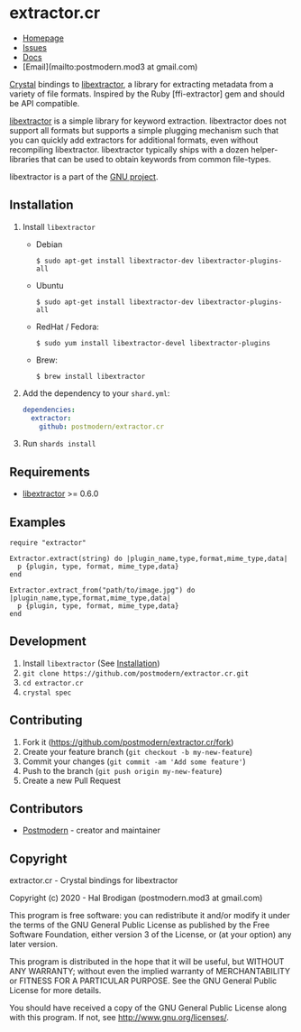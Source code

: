 # extractor.cr

* [Homepage](https://github.com/postmodern/xtractor.cr#readme)
* [Issues](https://github.com/postmodern/extractor.cr/issues)
* [Docs](https://postmodern.github.io/docs/extractor.cr/index.html)
* [Email](mailto:postmodern.mod3 at gmail.com)

[Crystal][crystal] bindings to [libextractor], a library for extracting
metadata from a variety of file formats. Inspired by the Ruby [ffi-extractor]
gem and should be API compatible.

[libextractor] is a simple library for keyword extraction.  libextractor
does not support all formats but supports a simple plugging mechanism
such that you can quickly add extractors for additional formats, even
without recompiling libextractor.  libextractor typically ships with a
dozen helper-libraries that can be used to obtain keywords from common
file-types.

libextractor is a part of the [GNU project](http://www.gnu.org/).

## Installation

1. Install `libextractor`

   * Debian

         $ sudo apt-get install libextractor-dev libextractor-plugins-all

   * Ubuntu

         $ sudo apt-get install libextractor-dev libextractor-plugins-all

   * RedHat / Fedora:

         $ sudo yum install libextractor-devel libextractor-plugins

   * Brew:

         $ brew install libextractor

2. Add the dependency to your `shard.yml`:

   ```yaml
   dependencies:
     extractor:
       github: postmodern/extractor.cr
   ```

3. Run `shards install`

## Requirements

* [libextractor] >= 0.6.0

## Examples

```crystal
require "extractor"

Extractor.extract(string) do |plugin_name,type,format,mime_type,data|
  p {plugin, type, format, mime_type,data}
end

Extractor.extract_from("path/to/image.jpg") do |plugin_name,type,format,mime_type,data|
  p {plugin, type, format, mime_type,data}
end
```

## Development

1. Install `libextractor` (See [Installation](#Installation))
2. `git clone https://github.com/postmodern/extractor.cr.git`
3. `cd extractor.cr`
4. `crystal spec`

## Contributing

1. Fork it (<https://github.com/postmodern/extractor.cr/fork>)
2. Create your feature branch (`git checkout -b my-new-feature`)
3. Commit your changes (`git commit -am 'Add some feature'`)
4. Push to the branch (`git push origin my-new-feature`)
5. Create a new Pull Request

## Contributors

- [Postmodern](https://github.com/postmodern) - creator and maintainer

## Copyright

extractor.cr - Crystal bindings for libextractor

Copyright (c) 2020 - Hal Brodigan (postmodern.mod3 at gmail.com)

This program is free software: you can redistribute it and/or modify
it under the terms of the GNU General Public License as published by
the Free Software Foundation, either version 3 of the License, or
(at your option) any later version.

This program is distributed in the hope that it will be useful,
but WITHOUT ANY WARRANTY; without even the implied warranty of
MERCHANTABILITY or FITNESS FOR A PARTICULAR PURPOSE.  See the
GNU General Public License for more details.

You should have received a copy of the GNU General Public License
along with this program.  If not, see <http://www.gnu.org/licenses/>.

[crystal]: https://crystal-lang.org/
[libextractor]: http://www.gnu.org/software/libextractor
